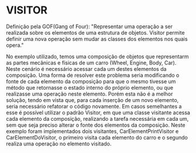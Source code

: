 VISITOR
=======

Definição pela GOF(Gang of Four): "Representar uma operação a ser realizada sobre os elementos de uma estrutura de objetos. Visitor
                                   permite definir uma nova operação sem mudar as classes dos elementos nos quais opera."

No exemplo utilizado, temos uma composição de objetos que representarm as partes mecânicas e físicas de um carro (Wheel, Engine, Body,
Car). Neste cenário é necessário acessar cada um destes elementos da composição. Uma forma de resolver este problema seria modificando
o fonte de cada elemento da composição para que o mesmo tivesse um método que retornasse o estado interno do próprio elemento, ou que
realizasse uma operação neste elemento. Porém esta não é a melhor solução, tendo em vista que, para cada inserção de um novo elemento,
seria necessário refatorar o código novamente. Em casos semelhantes a esse é possível utilizar o padrão Visitor, em que uma classe
visitante acessa cada elemento da composição, realizando a tarefa necessária em cada um, sem que seja preciso alterar o fonte dos
elementos da composição. Neste exemplo foram implementados dois visitantes, CarElementPrintVisitor e CarElementDoVisitor, o primeiro
visita cada elemento do carro e o segundo realiza uma operação no elemento visitado.
